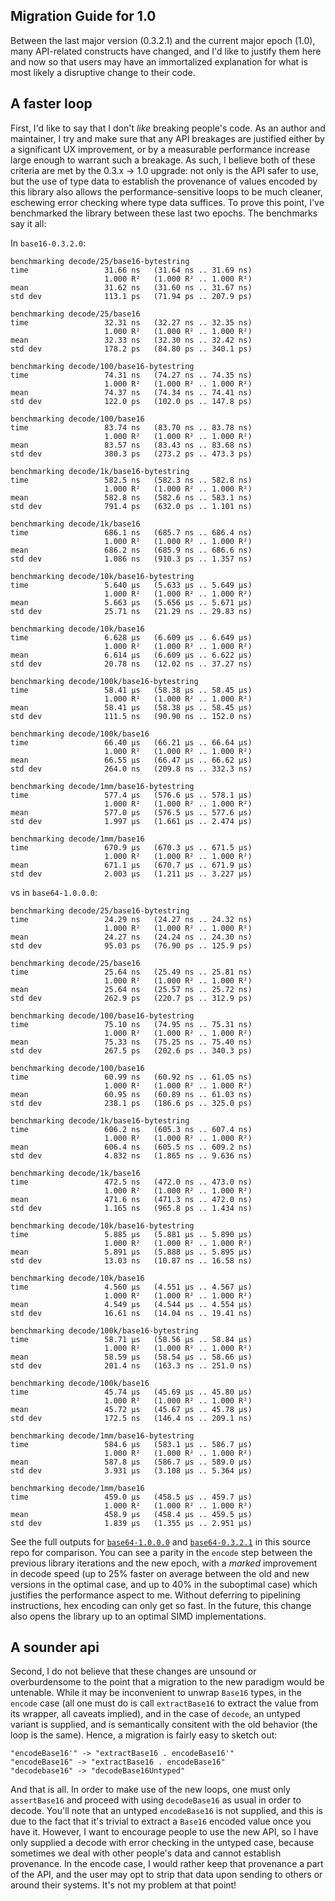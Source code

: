 Migration Guide for 1.0
----

Between the last major version (0.3.2.1) and the current major epoch (1.0), many API-related constructs have changed, and I'd like to justify them here and now so that users may have an immortalized explanation for what is most likely a disruptive change to their code.

## A faster loop

First, I'd like to say that I don't *like* breaking people's code. As an author and maintainer, I try and make sure that any API breakages are justified either by a significant UX improvement, or by a measurable performance increase large enough to warrant such a breakage. As such, I believe both of these criteria are met by the 0.3.x -> 1.0 upgrade: not only is the API safer to use, but the use of type data to establish the provenance of values encoded by this library also allows the performance-sensitive loops to be much cleaner, eschewing error checking where type data suffices. To prove this point, I've benchmarked the library between these last two epochs. The benchmarks say it all:

In `base16-0.3.2.0`:

```
benchmarking decode/25/base16-bytestring
time                 31.66 ns   (31.64 ns .. 31.69 ns)
                     1.000 R²   (1.000 R² .. 1.000 R²)
mean                 31.62 ns   (31.60 ns .. 31.67 ns)
std dev              113.1 ps   (71.94 ps .. 207.9 ps)

benchmarking decode/25/base16
time                 32.31 ns   (32.27 ns .. 32.35 ns)
                     1.000 R²   (1.000 R² .. 1.000 R²)
mean                 32.33 ns   (32.30 ns .. 32.42 ns)
std dev              178.2 ps   (84.80 ps .. 340.1 ps)

benchmarking decode/100/base16-bytestring
time                 74.31 ns   (74.27 ns .. 74.35 ns)
                     1.000 R²   (1.000 R² .. 1.000 R²)
mean                 74.37 ns   (74.34 ns .. 74.41 ns)
std dev              122.0 ps   (102.0 ps .. 147.8 ps)

benchmarking decode/100/base16
time                 83.74 ns   (83.70 ns .. 83.78 ns)
                     1.000 R²   (1.000 R² .. 1.000 R²)
mean                 83.57 ns   (83.43 ns .. 83.68 ns)
std dev              380.3 ps   (273.2 ps .. 473.3 ps)

benchmarking decode/1k/base16-bytestring
time                 582.5 ns   (582.3 ns .. 582.8 ns)
                     1.000 R²   (1.000 R² .. 1.000 R²)
mean                 582.8 ns   (582.6 ns .. 583.1 ns)
std dev              791.4 ps   (632.0 ps .. 1.101 ns)

benchmarking decode/1k/base16
time                 686.1 ns   (685.7 ns .. 686.4 ns)
                     1.000 R²   (1.000 R² .. 1.000 R²)
mean                 686.2 ns   (685.9 ns .. 686.6 ns)
std dev              1.086 ns   (910.3 ps .. 1.357 ns)

benchmarking decode/10k/base16-bytestring
time                 5.640 μs   (5.633 μs .. 5.649 μs)
                     1.000 R²   (1.000 R² .. 1.000 R²)
mean                 5.663 μs   (5.656 μs .. 5.671 μs)
std dev              25.71 ns   (21.29 ns .. 29.83 ns)

benchmarking decode/10k/base16
time                 6.628 μs   (6.609 μs .. 6.649 μs)
                     1.000 R²   (1.000 R² .. 1.000 R²)
mean                 6.614 μs   (6.609 μs .. 6.622 μs)
std dev              20.78 ns   (12.02 ns .. 37.27 ns)

benchmarking decode/100k/base16-bytestring
time                 58.41 μs   (58.38 μs .. 58.45 μs)
                     1.000 R²   (1.000 R² .. 1.000 R²)
mean                 58.41 μs   (58.38 μs .. 58.45 μs)
std dev              111.5 ns   (90.90 ns .. 152.0 ns)

benchmarking decode/100k/base16
time                 66.40 μs   (66.21 μs .. 66.64 μs)
                     1.000 R²   (1.000 R² .. 1.000 R²)
mean                 66.55 μs   (66.47 μs .. 66.62 μs)
std dev              264.0 ns   (209.8 ns .. 332.3 ns)

benchmarking decode/1mm/base16-bytestring
time                 577.4 μs   (576.6 μs .. 578.1 μs)
                     1.000 R²   (1.000 R² .. 1.000 R²)
mean                 577.0 μs   (576.5 μs .. 577.6 μs)
std dev              1.997 μs   (1.661 μs .. 2.474 μs)

benchmarking decode/1mm/base16
time                 670.9 μs   (670.3 μs .. 671.5 μs)
                     1.000 R²   (1.000 R² .. 1.000 R²)
mean                 671.1 μs   (670.7 μs .. 671.9 μs)
std dev              2.003 μs   (1.211 μs .. 3.227 μs)
```

vs in `base64-1.0.0.0`:

```
benchmarking decode/25/base16-bytestring
time                 24.29 ns   (24.27 ns .. 24.32 ns)
                     1.000 R²   (1.000 R² .. 1.000 R²)
mean                 24.27 ns   (24.24 ns .. 24.30 ns)
std dev              95.03 ps   (76.90 ps .. 125.9 ps)

benchmarking decode/25/base16
time                 25.64 ns   (25.49 ns .. 25.81 ns)
                     1.000 R²   (1.000 R² .. 1.000 R²)
mean                 25.64 ns   (25.57 ns .. 25.72 ns)
std dev              262.9 ps   (220.7 ps .. 312.9 ps)

benchmarking decode/100/base16-bytestring
time                 75.10 ns   (74.95 ns .. 75.31 ns)
                     1.000 R²   (1.000 R² .. 1.000 R²)
mean                 75.33 ns   (75.25 ns .. 75.40 ns)
std dev              267.5 ps   (202.6 ps .. 340.3 ps)

benchmarking decode/100/base16
time                 60.99 ns   (60.92 ns .. 61.05 ns)
                     1.000 R²   (1.000 R² .. 1.000 R²)
mean                 60.95 ns   (60.89 ns .. 61.03 ns)
std dev              238.1 ps   (186.6 ps .. 325.0 ps)

benchmarking decode/1k/base16-bytestring
time                 606.2 ns   (605.3 ns .. 607.4 ns)
                     1.000 R²   (1.000 R² .. 1.000 R²)
mean                 606.4 ns   (605.5 ns .. 609.2 ns)
std dev              4.832 ns   (1.865 ns .. 9.636 ns)

benchmarking decode/1k/base16
time                 472.5 ns   (472.0 ns .. 473.0 ns)
                     1.000 R²   (1.000 R² .. 1.000 R²)
mean                 471.6 ns   (471.3 ns .. 472.0 ns)
std dev              1.165 ns   (965.8 ps .. 1.434 ns)

benchmarking decode/10k/base16-bytestring
time                 5.885 μs   (5.881 μs .. 5.890 μs)
                     1.000 R²   (1.000 R² .. 1.000 R²)
mean                 5.891 μs   (5.888 μs .. 5.895 μs)
std dev              13.03 ns   (10.87 ns .. 16.58 ns)

benchmarking decode/10k/base16
time                 4.560 μs   (4.551 μs .. 4.567 μs)
                     1.000 R²   (1.000 R² .. 1.000 R²)
mean                 4.549 μs   (4.544 μs .. 4.554 μs)
std dev              16.61 ns   (14.04 ns .. 19.41 ns)

benchmarking decode/100k/base16-bytestring
time                 58.71 μs   (58.56 μs .. 58.84 μs)
                     1.000 R²   (1.000 R² .. 1.000 R²)
mean                 58.59 μs   (58.54 μs .. 58.66 μs)
std dev              201.4 ns   (163.3 ns .. 251.0 ns)

benchmarking decode/100k/base16
time                 45.74 μs   (45.69 μs .. 45.80 μs)
                     1.000 R²   (1.000 R² .. 1.000 R²)
mean                 45.72 μs   (45.67 μs .. 45.78 μs)
std dev              172.5 ns   (146.4 ns .. 209.1 ns)

benchmarking decode/1mm/base16-bytestring
time                 584.6 μs   (583.1 μs .. 586.7 μs)
                     1.000 R²   (1.000 R² .. 1.000 R²)
mean                 587.8 μs   (586.7 μs .. 589.0 μs)
std dev              3.931 μs   (3.108 μs .. 5.364 μs)

benchmarking decode/1mm/base16
time                 459.0 μs   (458.5 μs .. 459.7 μs)
                     1.000 R²   (1.000 R² .. 1.000 R²)
mean                 458.9 μs   (458.4 μs .. 459.5 μs)
std dev              1.839 μs   (1.355 μs .. 2.951 μs)
```

See the full outputs for [`base64-1.0.0.0`](output-1.0.html) and [`base64-0.3.2.1`](output-0.3.2.1.html) in this source repo for comparison. You can see a parity in the `encode` step between the previous library iterations and the new epoch, with a *marked* improvement in decode speed (up to 25% faster on average between the old and new versions in the optimal case, and up to 40% in the suboptimal case) which justifies the performance aspect to me. Without deferring to pipelining instructions, hex encoding can only get so fast. In the future, this change also opens the library up to an optimal SIMD implementations.

## A sounder api

Second, I do not believe that these changes are unsound or overburdensome to the point that a migration to the new paradigm would be untenable. While it may be inconvenient to unwrap `Base16` types, in the `encode` case (all one must do is call `extractBase16` to extract the value from its wrapper, all caveats implied), and in the case of `decode`, an untyped variant is supplied, and is semantically consitent with the old behavior (the loop is the same). Hence, a migration is fairly easy to sketch out:

```
"encodeBase16'" -> "extractBase16 . encodeBase16'"
"encodeBase16" -> "extractBase16 . encodeBase16"
"decodebase16" -> "decodeBase16Untyped"
```

And that is all. In order to make use of the new loops, one must only `assertBase16` and proceed with using `decodeBase16` as usual in order to decode. You'll note that an untyped `encodeBase16` is not supplied, and this is due to the fact that it's trivial to extract a `Base16` encoded value once you have it. However, I want to encourage people to use the new API, so I have only supplied a decode with error checking in the untyped case, because sometimes we deal with other people's data and cannot establish provenance. In the encode case, I would rather keep that provenance a part of the API, and the user may opt to strip that data upon sending to others or around their systems. It's not my problem at that point!
